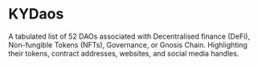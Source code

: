 # KYDaos
A tabulated list of 52 DAOs associated with Decentralised finance (DeFi), Non-fungible Tokens (NFTs), Governance, or Gnosis Chain. Highlighting their tokens, contract addresses, websites, and social media handles.
